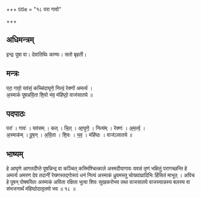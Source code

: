 +++
title = "१८ परा गावो"

+++
## अधिमन्त्रम्
इन्द्रः पूषा वा। देवातिथिः काण्वः। सतो बृहती।

## मन्त्रः
परा॒ गावो॒ यव॑सं॒ कच्चि॑दाघृणे॒ नित्यं॒ रेक्णो॑ अमर्त्य ।  
अ॒स्माकं॑ पूषन्नवि॒ता शि॒वो भ॑व॒ मंहि॑ष्ठो॒ वाज॑सातये ॥

## पदपाठः
परा॑ । गावः॑ । यव॑सम् । कत् । चि॒त् । आ॒घृ॒णे॒ । नित्य॑म् । रेक्णः॑ । अ॒म॒र्त्य॒ ।  
अ॒स्माक॑म् । पू॒ष॒न् । अ॒वि॒ता । शि॒वः । भ॒व॒ । मंहि॑ष्ठः । वाज॑ऽसातये ॥

## भाष्यम्
हे आघृणे आगतदीप्ते पूषन्निन्द्र वा कञ्चित् कस्मिंश्चित्काले अस्मदीयागावः यवसं तृणं भक्षितुं परागच्छन्ति हे अमर्त्य अमरण देव तदानीं रेख्णस्तद्गोरूपं धनं नित्यं अस्माकं ध्रुवमस्तु चोख्याघ्रादिभिः हिंसितं माभूत् । अपिच हे पूषन् पोषषयितः अस्माकं अविता रक्षिता भूत्वा शिवः सुखकरोभव तथा वाजसातये वाजस्यान्नस्य बलस्य वा संभजनार्थं मंहिष्ठोदातृतमो भव ॥ १८ ॥
